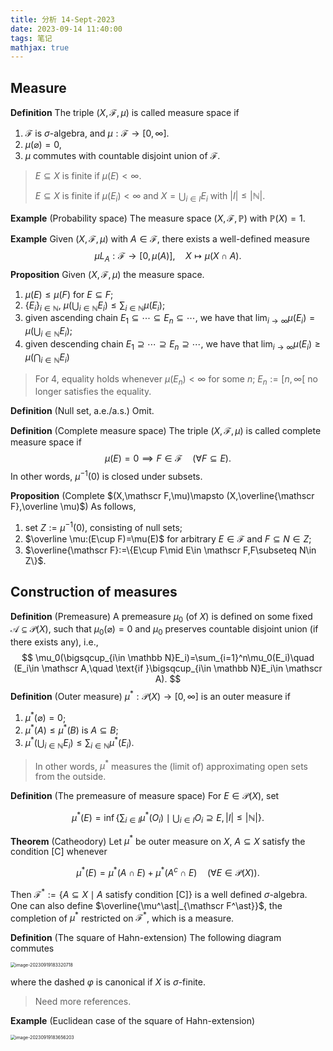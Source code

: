 ```yaml
---
title: 分析 14-Sept-2023
date: 2023-09-14 11:40:00
tags: 笔记
mathjax: true
---
```


## Measure

**Definition** The triple $(X,\mathscr F,\mu)$ is called measure space if 

1. $\mathscr F$ is $\sigma$-algebra, and $\mu:\mathscr F\to [0,\infty]$. 
2. $\mu(\varnothing)=0$, 
3. $\mu$ commutes with countable disjoint union of $\mathscr F$. 

> $E\subseteq X$ is finite if $\mu(E)<\infty$. 
>
> $E\subseteq X$ is finite if $\mu(E_i)<\infty$ and $X=\bigcup_{i\in I}E_i$ with $|I|\leq |\mathbb N|$.

**Example** (Probability space) The measure space $(X,\mathscr F,\mathbb P)$ with $\mathbb P(X)=1$. 

**Example** Given $(X,\mathscr F,\mu)$ with $A\in \mathscr F$, there exists a well-defined measure
$$
\mu L_A: \mathscr F\to [0,\mu(A)],\quad X\mapsto \mu(X\cap A).
$$
**Proposition** Given $(X,\mathscr F,\mu)$ the measure space.

1. $\mu(E)\leq \mu (F)$ for $E\subseteq F$;
2. $\{E_i\}_{i\in \mathbb N}$, $\mu(\bigcup_{i\in \mathbb N} E_i)\leq \sum_{i\in \mathbb N}\mu(E_i)$;
3. given ascending chain $E_1\subseteq \cdots \subseteq E_n\subseteq \cdots$, we have that $\lim_{i\to\infty}\mu(E_i)=\mu(\bigcup_{i\in \mathbb N}E_i)$;
4. given descending chain $E_1\supseteq \cdots \supseteq E_n\supseteq \cdots$, we have that $\lim_{i\to\infty}\mu(E_i)\geq\mu(\bigcap_{i\in \mathbb N}E_i)$

> For 4, equality holds whenever $\mu(E_n)<\infty$ for some $n$; $E_n:=[n,\infty[$ no longer satisfies the equality. 

**Definition** (Null set, a.e./a.s.) Omit.

**Definition** (Complete measure space) The triple $(X,\mathscr F,\mu)$​ is called complete measure space if 
$$
\mu (E)=0\implies F\in \mathscr F\quad (\forall F\subseteq E). 
$$
In other words, $\mu^{-1}(0)$ is closed under subsets. 

**Proposition** (Complete $(X,\mathscr F,\mu)\mapsto (X,\overline{\mathscr F},\overline \mu)$) As follows, 

1. set $Z:=\mu^{-1}(0)$, consisting of null sets;
2. $\overline \mu:(E\cup F)=\mu(E)$ for arbitrary $E\in \mathscr F$ and $F\subseteq N\in Z$;
3. $\overline{\mathscr F}:=\{E\cup F\mid E\in \mathscr F,F\subseteq N\in Z\}$. 

## Construction of measures

**Definition** (Premeasure) A premeasure $\mu_0$ (of $X$) is defined on some fixed $\mathscr A\subseteq \mathcal P(X)$, such that $\mu_0(\varnothing)=0$ and $\mu_0$ preserves countable disjoint union (if there exists any), i.e., 
$$
\mu_0(\bigsqcup_{i\in \mathbb N}E_i)=\sum_{i=1}^n\mu_0(E_i)\quad (E_i\in \mathscr A,\quad \text{if }\bigsqcup_{i\in \mathbb N}E_i\in \mathscr A).
$$
**Definition** (Outer measure) $\mu^\ast:\mathcal P(X)\to [0,\infty]$ is an outer measure if 

1. $\mu^\ast(\varnothing)=0$;
2. $\mu^\ast(A)\leq \mu^\ast(B)$ is $A\subseteq B$;
3. $\mu^\ast(\bigcup_{i\in\mathbb N}E_i)\leq \sum_{i\in \mathbb N}\mu^\ast(E_i)$.

> In other words, $\mu^\ast$ measures the (limit of) approximating open sets from the outside. 

 **Definition** (The premeasure of measure space) For $E\in \mathcal P(X)$, set

$$
\mu^\ast(E)=\inf\left\{\sum_{i\in I}\mu^\ast (O_i)\mid \bigcup_{i\in I}O_i\supseteq E,|I|\leq |\mathbb N|\right\}.
$$

**Theorem** (Catheodory) Let $\mu^\ast$ be outer measure on $X$, $A\subseteq X$ satisfy the condition [C] whenever

$$
\mu^\ast (E)=\mu^\ast (A\cap E)+\mu^\ast(A^c\cap E)\quad (\forall E\in \mathscr P(X)).
$$

Then $\mathscr F^\ast :=\{A\subseteq X\mid A\text{ satisfy condition [C]}\}$ is a well defined $\sigma$-algebra. One can also define $\overline{\mu^\ast|_{\mathscr F^\ast}}$, the completion of $\mu^\ast$ restricted on $\mathscr F^\ast$, which is a measure. 

**Definition** (The square of Hahn-extension) The following diagram commutes

<img src="https://cdn.jsdelivr.net/gh/czhang271828/imgs/test/image-20230919183320718.png" alt="image-20230919183320718" style="zoom:50%;" />

where the dashed $\varphi$ is canonical if $X$ is $\sigma$-finite. 

> Need more references. 

**Example** (Euclidean case of the square of Hahn-extension) 

<img src="https://cdn.jsdelivr.net/gh/czhang271828/imgs/test/image-20230919183656203.png" alt="image-20230919183656203" style="zoom:50%;" />


